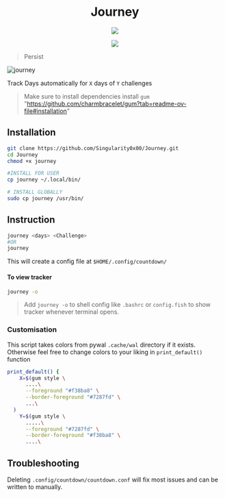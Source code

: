 <h1 align=center>Journey</h1>
<p align=center>
  <img src="https://img.shields.io/badge/OS-linux-orange.svg?style=flat-square">
</p>
<p align=center>
<img src="https://img.shields.io/badge/Shell_Script-121011?style=for-the-badge&logo=gnu-bash&logoColor=white">
</p>

> Persist

![journey](https://github.com/user-attachments/assets/d63d0dc5-8af0-4039-b98c-470af661ee02)

Track Days automatically for `X` days of `Y` challenges

> Make sure to install dependencies
> install `gum` "https://github.com/charmbracelet/gum?tab=readme-ov-file#installation"

## Installation

```bash
git clone https://github.com/Singularity0x00/Journey.git
cd Journey
chmod +x journey

#INSTALL FOR USER
cp journey ~/.local/bin/

# INSTALL GLOBALLY
sudo cp journey /usr/bin/
```

## Instruction

```bash
journey <days> <Challenge>
#OR
journey
```

This will create a config file at `$HOME/.config/countdown/`

#### To view tracker

```bash
journey -o
```

> Add `journey -o` to shell config like `.bashrc` or `config.fish` to show tracker whenever terminal opens.

### Customisation

This script takes colors from pywal `.cache/wal` directory if it exists.
Otherwise feel free to change colors to your liking in `print_default()` function

```bash
print_default() {
    X=$(gum style \
      ....\
      --foreground "#f38ba8" \
      --border-foreground "#7287fd" \
      ...\
  )
    Y=$(gum style \
      .....\
      --foreground "#7287fd" \
      --border-foreground "#f38ba8" \
      ....\

```

## Troubleshooting

Deleting `.config/countdown/countdown.conf` will fix most issues and can be written to manually.
